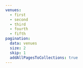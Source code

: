 ```yaml
---
venues:
  - first
  - second
  - third
  - fourth
  - fifth
pagination:
  data: venues
  size: 2
  skip: 1
  addAllPagesToCollections: true
---
```

